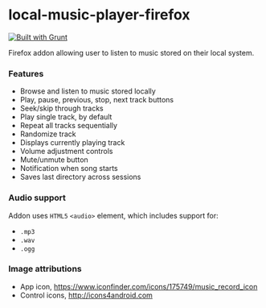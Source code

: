 local-music-player-firefox
==========================

[![Built with Grunt](https://cdn.gruntjs.com/builtwith.png)](http://gruntjs.com/)

Firefox addon allowing user to listen to music stored on their local system.

### Features

* Browse and listen to music stored locally
* Play, pause, previous, stop, next track buttons
* Seek/skip through tracks
* Play single track, by default
* Repeat all tracks sequentially
* Randomize track
* Displays currently playing track
* Volume adjustment controls
* Mute/unmute button
* Notification when song starts
* Saves last directory across sessions

### Audio support

Addon uses `HTML5` `<audio>` element, which includes support for:

* `.mp3`
* `.wav`
* `.ogg`

### Image attributions

* App icon, https://www.iconfinder.com/icons/175749/music_record_icon
* Control icons, http://icons4android.com